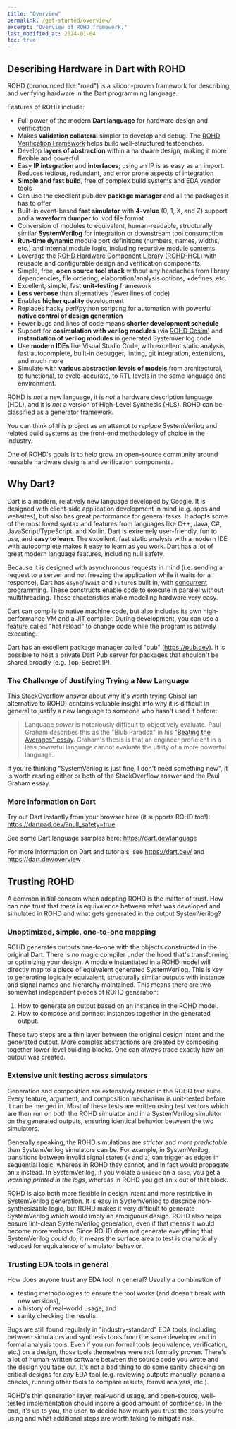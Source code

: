 ```yaml
---
title: "Overview"
permalink: /get-started/overview/
excerpt: "Overview of ROHD framework."
last_modified_at: 2024-01-04
toc: true
---
```


## Describing Hardware in Dart with ROHD

ROHD (pronounced like "road") is a silicon-proven framework for describing and verifying hardware in the Dart programming language.

Features of ROHD include:

- Full power of the modern **Dart language** for hardware design and verification
- Makes **validation collateral** simpler to develop and debug.  The [ROHD Verification Framework](https://github.com/intel/rohd-vf) helps build well-structured testbenches.
- Develop **layers of abstraction** within a hardware design, making it more flexible and powerful
- Easy **IP integration** and **interfaces**; using an IP is as easy as an import.  Reduces tedious, redundant, and error prone aspects of integration
- **Simple and fast build**, free of complex build systems and EDA vendor tools
- Can use the excellent pub.dev **package manager** and all the packages it has to offer
- Built-in event-based **fast simulator** with **4-value** (0, 1, X, and Z) support and a **waveform dumper** to .vcd file format
- Conversion of modules to equivalent, human-readable, structurally similar **SystemVerilog** for integration or downstream tool consumption
- **Run-time dynamic** module port definitions (numbers, names, widths, etc.) and internal module logic, including recursive module contents
- Leverage the [ROHD Hardware Component Library (ROHD-HCL)](https://github.com/intel/rohd-hcl) with reusable and configurable design and verification components.
- Simple, free, **open source tool stack** without any headaches from library dependencies, file ordering, elaboration/analysis options, +defines, etc.
- Excellent, simple, fast **unit-testing** framework
- **Less verbose** than alternatives (fewer lines of code)
- Enables **higher quality** development
- Replaces hacky perl/python scripting for automation with powerful **native control of design generation**
- Fewer bugs and lines of code means **shorter development schedule**
- Support for **cosimulation with verilog modules** (via [ROHD Cosim](https://github.com/intel/rohd-cosim)) and **instantiation of verilog modules** in generated SystemVerilog code
- Use **modern IDEs** like Visual Studio Code, with excellent static analysis, fast autocomplete, built-in debugger, linting, git integration, extensions, and much more
- Simulate with **various abstraction levels of models** from architectural, to functional, to cycle-accurate, to RTL levels in the same language and environment.

ROHD is *not* a new language, it is *not* a hardware description language (HDL), and it is *not* a version of High-Level Synthesis (HLS).  ROHD can be classified as a generator framework.

You can think of this project as an attempt to *replace* SystemVerilog and related build systems as the front-end methodology of choice in the industry.

One of ROHD's goals is to help grow an open-source community around reusable hardware designs and verification components.

## Why Dart?

Dart is a modern, relatively new language developed by Google.  It is designed with client-side application development in mind (e.g. apps and websites), but also has great performance for general tasks.  It adopts some of the most loved syntax and features from languages like C++, Java, C#, JavaScript/TypeScript, and Kotlin.  Dart is extremely user-friendly, fun to use, and **easy to learn**.  The excellent, fast static analysis with a modern IDE with autocomplete makes it easy to learn as you work.  Dart has a lot of great modern language features, including null safety.

Because it is designed with asynchronous requests in mind (i.e. sending a request to a server and not freezing the application while it waits for a response), Dart has `async`/`await` and `Future`s built in, with [concurrent programming](https://dart.dev/language/concurrency).  These constructs enable code to execute in parallel without multithreading.  These chacteristics make modelling hardware very easy.

Dart can compile to native machine code, but also includes its own high-performance VM and a JIT compiler.  During development, you can use a feature called "hot reload" to change code while the program is actively executing.

Dart has an excellent package manager called "pub" (<https://pub.dev>).  It is possible to host a private Dart Pub server for packages that shouldn't be shared broadly (e.g. Top-Secret IP).

### The Challenge of Justifying Trying a New Language

[This StackOverflow answer](https://stackoverflow.com/questions/53007782/what-benefits-does-chisel-offer-over-classic-hardware-description-languages) about why it's worth trying Chisel (an alternative to ROHD) contains valuable insight into why it is difficult in general to justify a new language to someone who hasn't used it before:

> Language *power* is notoriously difficult to objectively evaluate. Paul Graham describes this as the "Blub Paradox" in his ["Beating the Averages" essay](http://www.paulgraham.com/avg.html). Graham's thesis is that an engineer proficient in a less powerful language cannot evaluate the utility of a more powerful language.

If you're thinking "SystemVerilog is just fine, I don't need something new", it is worth reading either or both of the StackOverflow answer and the Paul Graham essay.

### More Information on Dart

Try out Dart instantly from your browser here (it supports ROHD too!): <https://dartpad.dev/?null_safety=true>

See some Dart language samples here: <https://dart.dev/language>

For more information on Dart and tutorials, see <https://dart.dev/> and <https://dart.dev/overview>

## Trusting ROHD

A common initial concern when adopting ROHD is the matter of trust.  How can one trust that there is equivalence between what was developed and simulated in ROHD and what gets generated in the output SystemVerilog?

### Unoptimized, simple, one-to-one mapping

ROHD generates outputs one-to-one with the objects constructed in the original Dart.  There is no magic compiler under the hood that's transforming or optimizing your design.  A module instantiated in a ROHD model will directly map to a piece of equivalent generated SystemVerilog.  This is key to generating logically equivalent, structurally similar outputs with instance and signal names and hierarchy maintained.  This means there are two somewhat independent pieces of ROHD generation:

1. How to generate an output based on an instance in the ROHD model.
2. How to compose and connect instances together in the generated output.

These two steps are a thin layer between the original design intent and the generated output.  More complex abstractions are created by composing together lower-level building blocks.  One can always trace exactly how an output was created.

### Extensive unit testing across simulators

Generation and composition are extensively tested in the ROHD test suite. Every feature, argument, and composition mechanism is unit-tested before it can be merged in.  Most of these tests are written using test vectors which are then run on both the ROHD simulator and in a SystemVerilog simulator on the generated outputs, ensuring identical behavior between the two simulators.

Generally speaking, the ROHD simulations are *stricter* and *more predictable* than SystemVerilog simulators can be. For example, in SystemVerilog, transitions between invalid signal states (`x` and `z`) can trigger as edges in sequential logic, whereas in ROHD they cannot, and in fact would propagate an `x` instead.  In SystemVerilog, if you violate a `unique` on a `case`, you get a *warning printed in the logs*, whereas in ROHD you get an `x` out of that block.

ROHD is also both more flexible in design intent and more restrictive in SystemVerilog generation.  It is easy in SystemVerilog to describe non-synthesizable logic, but ROHD makes it very difficult to generate SystemVerilog which would imply an ambiguous design.  ROHD also helps ensure lint-clean SystemVerilog generation, even if that means it would become more verbose. Since ROHD does not generate everything that SystemVerilog *could* do, it means the surface area to test is dramatically reduced for equivalence of simulator behavior.

### Trusting EDA tools in general

How does anyone trust any EDA tool in general?  Usually a combination of

- testing methodologies to ensure the tool works (and doesn't break with new versions),
- a history of real-world usage, and
- sanity checking the results.

Bugs are still found regularly in "industry-standard" EDA tools, including between simulators and synthesis tools from the same developer and in formal analysis tools. Even if you run formal tools (equivalence, verification, etc.) on a design, those tools themselves were not formally proven. There's a lot of human-written software between the source code you wrote and the design you tape out. It's not a bad thing to do some sanity checking on critical designs for *any* EDA tool (e.g. reviewing outputs manually, paranoia checks, running other tools to compare results, formal analysis, etc.).

ROHD's thin generation layer, real-world usage, and open-source, well-tested implementation should inspire a good amount of confidence. In the end, it's up to you, the user, to decide how much you trust the tools you're using and what additional steps are worth taking to mitigate risk.

